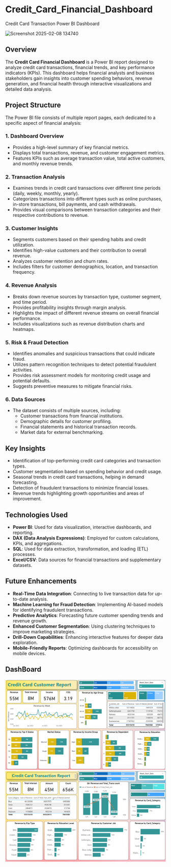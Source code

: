 # Credit_Card_Financial_Dashboard
Credit Card Transaction Power BI Dashboard

![Screenshot 2025-02-08 134740](https://github.com/user-attachments/assets/f633e2ca-65b9-4fc2-875e-61d833fa1fbf)


## Overview
The **Credit Card Financial Dashboard** is a Power BI report designed to analyze credit card transactions, financial trends, and key performance indicators (KPIs). This dashboard helps financial analysts and business stakeholders gain insights into customer spending behaviors, revenue generation, and financial health through interactive visualizations and detailed data analysis.

## Project Structure
The Power BI file consists of multiple report pages, each dedicated to a specific aspect of financial analysis:

### 1. **Dashboard Overview**
   - Provides a high-level summary of key financial metrics.
   - Displays total transactions, revenue, and customer engagement metrics.
   - Features KPIs such as average transaction value, total active customers, and monthly revenue trends.

### 2. **Transaction Analysis**
   - Examines trends in credit card transactions over different time periods (daily, weekly, monthly, yearly).
   - Categorizes transactions into different types such as online purchases, in-store transactions, bill payments, and cash withdrawals.
   - Provides visual comparisons between transaction categories and their respective contributions to revenue.

### 3. **Customer Insights**
   - Segments customers based on their spending habits and credit utilization.
   - Identifies high-value customers and their contribution to overall revenue.
   - Analyzes customer retention and churn rates.
   - Includes filters for customer demographics, location, and transaction frequency.

### 4. **Revenue Analysis**
   - Breaks down revenue sources by transaction type, customer segment, and time period.
   - Provides profitability insights through margin analysis.
   - Highlights the impact of different revenue streams on overall financial performance.
   - Includes visualizations such as revenue distribution charts and heatmaps.

### 5. **Risk & Fraud Detection**
   - Identifies anomalies and suspicious transactions that could indicate fraud.
   - Utilizes pattern recognition techniques to detect potential fraudulent activities.
   - Provides risk assessment models for monitoring credit usage and potential defaults.
   - Suggests preventive measures to mitigate financial risks.

### 6. **Data Sources**
   - The dataset consists of multiple sources, including:
     - Customer transactions from financial institutions.
     - Demographic details for customer profiling.
     - Financial statements and historical transaction records.
     - Market data for external benchmarking.

## Key Insights
- Identification of top-performing credit card categories and transaction types.
- Customer segmentation based on spending behavior and credit usage.
- Seasonal trends in credit card transactions, helping in demand forecasting.
- Detection of fraudulent transactions to minimize financial losses.
- Revenue trends highlighting growth opportunities and areas of improvement.

## Technologies Used
- **Power BI**: Used for data visualization, interactive dashboards, and reporting.
- **DAX (Data Analysis Expressions)**: Employed for custom calculations, KPIs, and aggregations.
- **SQL**: Used for data extraction, transformation, and loading (ETL) processes.
- **Excel/CSV**: Data sources for financial transactions and supplementary datasets.

## Future Enhancements
- **Real-Time Data Integration**: Connecting to live transaction data for up-to-date analysis.
- **Machine Learning for Fraud Detection**: Implementing AI-based models for identifying fraudulent transactions.
- **Predictive Analytics**: Forecasting future customer spending trends and revenue growth.
- **Enhanced Customer Segmentation**: Using clustering techniques to improve marketing strategies.
- **Drill-Down Capabilities**: Enhancing interactive features for deeper data exploration.
- **Mobile-Friendly Reports**: Optimizing dashboards for accessibility on mobile devices.

## DashBoard
  <img src ="https://github.com/Sharayu26/Credit_Card_Financial_Dashboard/blob/main/credit%20card%20Customer%20Report.png?raw=true">
  
  <img src ="https://github.com/Sharayu26/Credit_Card_Financial_Dashboard/blob/main/Credit%20card%20Transaction%20Report.png?raw=true">
